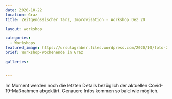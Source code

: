```yaml
---
date: 2020-10-22
location: Graz
title: Zeitgenössischer Tanz, Improvisation - Workshop Dez 20

layout: workshop

categories:
  - Workshops
featured_image: https://ursulagraber.files.wordpress.com/2020/10/foto-20.jpg
brief: Workshop-Wochenende in Graz

galleries:


---
```

Im Moment werden noch die letzten Details bezüglich der aktuellen Covid-19-Maßnahmen abgeklärt. Genauere Infos kommen so bald wie möglich.
